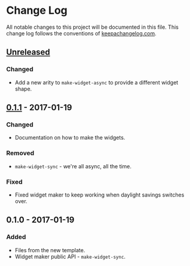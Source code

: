 # Change Log
All notable changes to this project will be documented in this file. This change log follows the conventions of [keepachangelog.com](http://keepachangelog.com/).

## [Unreleased]
### Changed
- Add a new arity to `make-widget-async` to provide a different widget shape.

## [0.1.1] - 2017-01-19
### Changed
- Documentation on how to make the widgets.

### Removed
- `make-widget-sync` - we're all async, all the time.

### Fixed
- Fixed widget maker to keep working when daylight savings switches over.

## 0.1.0 - 2017-01-19
### Added
- Files from the new template.
- Widget maker public API - `make-widget-sync`.

[Unreleased]: https://github.com/your-name/trelloboardexport/compare/0.1.1...HEAD
[0.1.1]: https://github.com/your-name/trelloboardexport/compare/0.1.0...0.1.1
